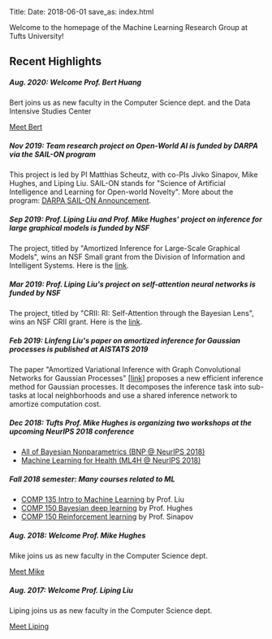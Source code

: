 Title:
Date: 2018-06-01
save_as: index.html

Welcome to the homepage of the Machine Learning Research Group at Tufts University!

## Recent Highlights

<div class="card">
  <div class="card-body">
    <h5 class="card-title">
        Aug. 2020: Welcome Prof. Bert Huang
    </h5>
    <p class="card-text">Bert joins us as new faculty in the Computer Science dept. and the Data Intensive Studies Center</p>
    <a href="https://berthuang.com/" class="btn btn-primary">Meet Bert</a>
  </div>
</div>

<div class="card">
  <div class="card-body">
    <h5 class="card-title">
        Nov 2019: Team research project on Open-World AI is funded by DARPA via the SAIL-ON program
    </h5>
    <p class="card-text">
      This project is led by PI Matthias Scheutz, with co-PIs Jivko Sinapov, Mike Hughes, and Liping Liu.
      SAIL-ON stands for "Science of Artificial Intelligence and Learning for Open-world Novelty".
      More about the program:
        <a href="https://www.darpa.mil/news-events/2019-02-14">DARPA SAIL-ON Announcement</a>.
    </p>
  </div>
</div>

<div class="card">
  <div class="card-body">
    <h5 class="card-title">
        Sep 2019: Prof. Liping Liu and Prof. Mike Hughes' project on inference for large graphical models is funded by NSF  
    </h5>
    <p class="card-text">The project, titled by "Amortized Inference for Large-Scale Graphical Models", wins an NSF Small grant from the Division of Information and Intelligent Systems. Here is the
    <a href="https://www.nsf.gov/awardsearch/showAward?AWD_ID=1908617">link</a>.
    </p>
  </div>
</div>


<div class="card">
  <div class="card-body">
    <h5 class="card-title">
        Mar 2019: Prof. Liping Liu's project on self-attention neural networks is funded by NSF  
    </h5>
    <p class="card-text">The project, titled by "CRII: RI: Self-Attention through the Bayesian Lens", wins an NSF CRII grant. Here is the
    <a href="https://www.nsf.gov/awardsearch/showAward?AWD_ID=1850358&HistoricalAwards=false">link</a>.
    </p>
  </div>
</div>


<div class="card">
  <div class="card-body">
    <h5 class="card-title">
        Feb 2019: Linfeng Liu's paper on amortized inference for Gaussian processes is published at AISTATS 2019  
    </h5>
    <p class="card-text">The paper "Amortized Variational Inference with Graph Convolutional
    Networks for Gaussian Processes" [<a href="http://proceedings.mlr.press/v89/liu19c/liu19c.pdf">link</a>] proposes a new efficient inference method for Gaussian processes. It decomposes the inference task into sub-tasks at local neighborhoods and use a shared inference network to amortize computation cost.  
    </p>
  </div>
</div>


<div class="card">
  <div class="card-body">
    <h5 class="card-title">
        Dec 2018: Tufts Prof. Mike Hughes is organizing two workshops at the upcoming NeurIPS 2018 conference
    </h5>
    <ul>
        <li>
            <a href="https://sites.google.com/view/nipsbnp2018">
                All of Bayesian Nonparametrics (BNP @ NeurIPS 2018)
            </a>
        </li>
        <li>
            <a href="https://ml4health.github.io/2018/">
                Machine Learning for Health (ML4H @ NeurIPS 2018)
            </a>
        </li>
    </ul>
  </div>
</div>

<div class="card">
  <div class="card-body">
    <h5 class="card-title">
        Fall 2018 semester: Many courses related to ML
    </h5>
    <ul>
        <li> <a href="https://www.eecs.tufts.edu/~liulp/courses/comp135-2018-fall/">COMP 135 Intro to Machine Learning</a> by Prof. Liu </li>
        <li> <a href="https://www.cs.tufts.edu/comp/150BDL/2018f/">COMP 150 Bayesian deep learning</a> by Prof. Hughes </li>
        <li><a href="https://www.eecs.tufts.edu/~jsinapov/teaching/comp150_RL/">COMP 150 Reinforcement learning</a> by Prof. Sinapov</li>
    </ul>
  </div>
</div>


<div class="card">
  <div class="card-body">
    <h5 class="card-title">
        Aug. 2018: Welcome Prof. Mike Hughes
    </h5>
    <p class="card-text">Mike joins us as new faculty in the Computer Science dept.</p>
    <a href="https://www.michaelchughes.com/" class="btn btn-primary">Meet Mike</a>
  </div>
</div>

<div class="card">
  <div class="card-body">
    <h5 class="card-title">
        Aug. 2017: Welcome Prof. Liping Liu
    </h5>
    <p class="card-text">Liping joins us as new faculty in the Computer Science dept.</p>
    <a href="https://www.eecs.tufts.edu/~liulp/" class="btn btn-primary">Meet Liping</a>
  </div>
</div>
